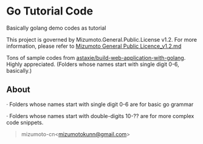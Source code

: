 # Go Tutorial Code

Basically golang demo codes as tutorial

This project is governed by Mizumoto.General.Public.License v1.2. For more information, please refer to [Mizumoto General Public Licence_v1.2.md](License/Mizumoto%20General%20Public%20Licence%20v1.2.md)

Tons of sample codes from [astaxie/build-web-application-with-golang](https://github.com/astaxie/build-web-application-with-golang). Highly appreciated. (Folders whose names start with single digit 0-6, basically.)

## About

· Folders whose names start with single digit 0-6 are for basic go grammar

· Folders whose names start with double-digits 10-?? are for more complex code snippets.

> mizumoto-cn\<mizumotokunn@gmail.com\>
